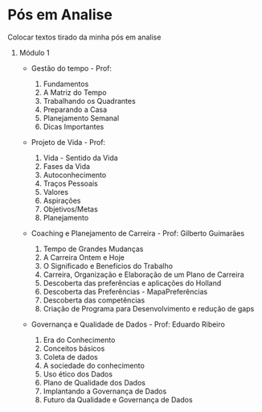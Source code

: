# Pós em Analise
 Colocar textos tirado da minha pós em analise 

1. Módulo 1
    * Gestão do tempo - Prof: 
        1. Fundamentos 
        2. A Matriz do Tempo
        3. Trabalhando os Quadrantes
        4. Preparando a Casa
        5. Planejamento Semanal
        6. Dicas Importantes

    * Projeto de Vida - Prof: 
        1. Vida - Sentido da Vida  
        2. Fases da Vida
        3. Autoconhecimento  
        4. Traços Pessoais  
        5. Valores
        6. Aspirações
        7. Objetivos/Metas
        8. Planejamento

    * Coaching e Planejamento de Carreira - Prof: Gilberto Guimarães
        1. Tempo de Grandes Mudanças
        2. A Carreira Ontem e Hoje
        3. O Significado e Benefícios do Trabalho
        4. Carreira, Organização e Elaboração de um Plano de Carreira
        5. Descoberta das preferências e aplicações do Holland
        6. Descoberta das Preferências - MapaPreferências
        7. Descoberta das competências
        8. Criação de Programa para Desenvolvimento e redução de gaps

    * Governança e Qualidade de Dados - Prof: Eduardo Ribeiro
        1. Era do Conhecimento
        2. Conceitos básicos
        3. Coleta de dados
        4. A sociedade do conhecimento
        5. Uso ético dos Dados
        6. Plano de Qualidade dos Dados
        7. Implantando a Governança de Dados
        8. Futuro da Qualidade e Governança de Dados
